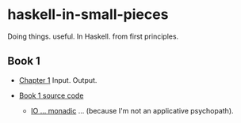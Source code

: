 # haskell-in-small-pieces
Doing things. useful. In Haskell. from first principles.

## Book 1

* [Chapter 1](book/book1/ch01.md) Input. Output.

* [Book 1 source code](src/book/book1/)
  * [IO ... monadic](src/book/book1/ex1a-io-monad.hs) ... (because I'm not 
an applicative psychopath).


